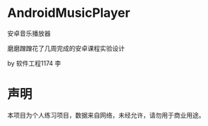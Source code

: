 # AndroidMusicPlayer
安卓音乐播放器

磨磨蹭蹭花了几周完成的安卓课程实验设计

by 软件工程1174 李

# 声明
本项目为个人练习项目，数据来自网络，未经允许，请勿用于商业用途。
